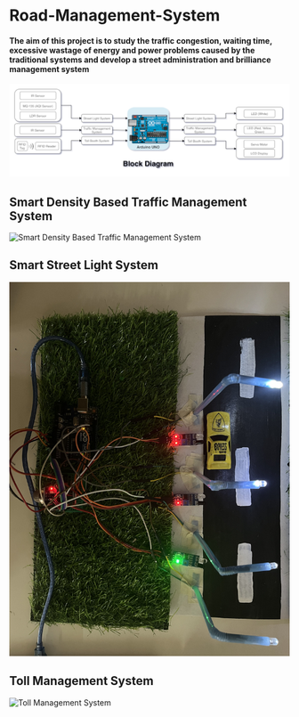 # Road-Management-System
#### The aim of this project is to study the traffic congestion, waiting time, excessive wastage of energy and power problems caused by the traditional systems and develop a street administration and brilliance management system
![Block Diagram](Block_Diagram.png)

## Smart Density Based Traffic Management System
![Smart Density Based Traffic Management System](SMART_DENSITY_BASED_TRAFFIC_MANAGEMENT_SYSTEM/IMG-2461.jpg)

## Smart Street Light System
![Smart Street Light System](SMART_STREET_LIGHT_SYSTEM/IMG-2480.jpg)

## Toll Management System
![Toll Management System](TOLL_MANAGEMENT_SYSTEML/IMG-2511.jpg)

